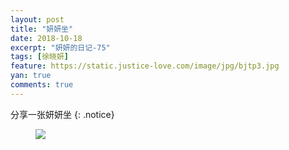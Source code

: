```yaml
---
layout: post
title: "妍妍坐"
date: 2018-10-18
excerpt: "妍妍的日记-75"
tags: [徐晓妍]
feature: https://static.justice-love.com/image/jpg/bjtp3.jpg
yan: true
comments: true
---
```

分享一张妍妍坐
{: .notice}
<figure>
    <img src="{{ site.staticUrl }}/yanyan/image/yanyanzuo.jpg?imageMogr2/auto-orient" />
</figure>
